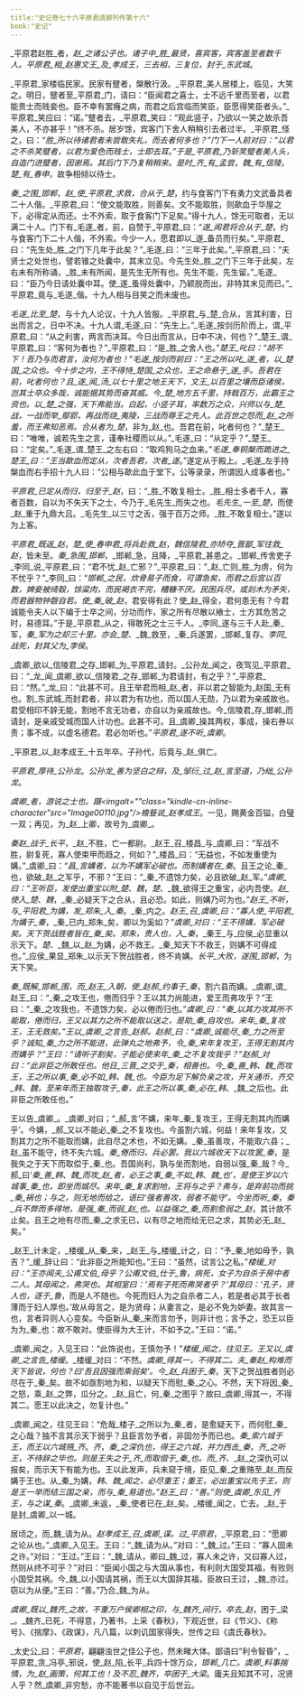 ```yaml
---
title:"史记卷七十六平原君虞卿列传第十六"
book:"史记"
---
```

_平原君赵胜_者，_赵_之诸公子也。诸子中_胜_最贤，喜宾客，宾客盖至者数千人。_平原君_相_赵惠文王_及_孝成王_，三去相，三复位，封于_东武城_。

_平原君_家楼临民家。民家有躄者，槃散行汲。_平原君_美人居楼上，临见，大笑之。明日，躄者至_平原君_门，请曰：“臣闻君之喜士，士不远千里而至者，以君能贵士而贱妾也。臣不幸有罢癃之病，而君之后宫临而笑臣，臣愿得笑臣者头。”_平原君_笑应曰：“诺。”躄者去，_平原君_笑曰：“观此竖子，乃欲以一笑之故杀吾美人，不亦甚乎！”终不杀。居岁馀，宾客门下舍人稍稍引去者过半。_平原君_怪之，曰：“_胜_所以待诸君者未尝敢失礼，而去者何多也？”门下一人前对曰：“以君之不杀笑躄者，以君为爱色而贱士，士即去耳。”于是_平原君_乃斩笑躄者美人头，自造门进躄者，因谢焉。其后门下乃复稍稍来。是时_齐_有_孟尝_，_魏_有_信陵_，_楚_有_春申_，故争相倾以待士。

_秦_之围_邯郸_，_赵_使_平原君_求救，合从于_楚_，约与食客门下有勇力文武备具者二十人偕。_平原君_曰：“使文能取胜，则善矣。文不能取胜，则歃血于华屋之下，必得定从而还。士不外索，取于食客门下足矣。”得十九人，馀无可取者，无以满二十人。门下有_毛遂_者，前，自赞于_平原君_曰：“_遂_闻君将合从于_楚_，约与食客门下二十人偕，不外索。今少一人，愿君即以_遂_备员而行矣。”_平原君_曰：“先生处_胜_之门下几年于此矣？”_毛遂_曰：“三年于此矣。”_平原君_曰：“夫贤士之处世也，譬若锥之处囊中，其末立见。今先生处_胜_之门下三年于此矣，左右未有所称诵，_胜_未有所闻，是先生无所有也。先生不能，先生留。”_毛遂_曰：“臣乃今日请处囊中耳。使_遂_蚤得处囊中，乃颖脱而出，非特其末见而已。”_平原君_竟与_毛遂_偕。十九人相与目笑之而未废也。

_毛遂_比至_楚_，与十九人论议，十九人皆服。_平原君_与_楚_合从，言其利害，日出而言之，日中不决。十九人谓_毛遂_曰：“先生上。”_毛遂_按剑历阶而上，谓_平原君_曰：“从之利害，两言而决耳。今日出而言从，日中不决，何也？”_楚王_谓_平原君_曰：“客何为者也？”_平原君_曰：“是_胜_之舍人也。”_楚王_叱曰：“胡不下！吾乃与而君言，汝何为者也！”_毛遂_按剑而前曰：“王之所以叱_遂_者，以_楚国_之众也。今十步之内，王不得恃_楚国_之众也，王之命悬于_遂_手。吾君在前，叱者何也？且_遂_闻_汤_以七十里之地王天下，_文王_以百里之壤而臣诸侯，岂其士卒众多哉，诚能据其势而奋其威。今_楚_地方五千里，持戟百万，此霸王之资也。以_楚_之强，天下弗能当。_白起_，小竖子耳，率数万之众，兴师以与_楚_战，一战而举_鄢郢_，再战而烧_夷陵_，三战而辱王之先人。此百世之怨而_赵_之所羞，而王弗知恶焉。合从者为_楚_，非为_赵_也。吾君在前，叱者何也？”_楚王_曰：“唯唯，诚若先生之言，谨奉社稷而以从。”_毛遂_曰：“从定乎？”_楚王_曰：“定矣。”_毛遂_谓_楚王_之左右曰：“取鸡狗马之血来。”_毛遂_奉铜槃而跪进之_楚王_曰：“王当歃血而定从，次者吾君，次者_遂_。”遂定从于殿上。_毛遂_左手持槃血而右手招十九人曰：“公相与歃此血于堂下。公等录录，所谓因人成事者也。”

_平原君_已定从而归，归至于_赵_，曰：“_胜_不敢复相士。_胜_相士多者千人，寡者百数，自以为不失天下之士，今乃于_毛先生_而失之也。_毛先生_一至_楚_，而使_赵_重于九鼎大吕。_毛先生_以三寸之舌，强于百万之师。_胜_不敢复相士。”遂以为上客。

_平原君_既返_赵_，_楚_使_春申君_将兵赴救_赵_，_魏信陵君_亦矫夺_晋鄙_军往救_赵_，皆未至。_秦_急围_邯郸_，_邯郸_急，且降，_平原君_甚患之。_邯郸_传舍吏子_李同_说_平原君_曰：“君不忧_赵_亡邪？”_平原君_曰：“_赵_亡则_胜_为虏，何为不忧乎？”_李同_曰：“_邯郸_之民，炊骨易子而食，可谓急矣，而君之后宫以百数，婢妾被绮縠，馀粱肉，而民褐衣不完，糟糠不厌。民困兵尽，或剡木为矛矢，而君器物钟磬自若。使_秦_破_赵_，君安得有此？使_赵_得全，君何患无有？今君诚能令夫人以下编于士卒之间，分功而作，家之所有尽散以飨士，士方其危苦之时，易德耳。”于是_平原君_从之，得敢死之士三千人。_李同_遂与三千人赴_秦_军，_秦_军为之却三十里。亦会_楚_、_魏_救至，_秦_兵遂罢，_邯郸_复存。_李同_战死，封其父为_李侯_。

_虞卿_欲以_信陵君_之存_邯郸_为_平原君_请封。_公孙龙_闻之，夜驾见_平原君_曰：“_龙_闻_虞卿_欲以_信陵君_之存_邯郸_为君请封，有之乎？”_平原君_曰：“然。”_龙_曰：“此甚不可。且王举君而相_赵_者，非以君之智能为_赵国_无有也。割_东武城_而封君者，非以君为有功也，而以国人无勋，乃以君为亲戚故也。君受相印不辞无能，割地不言无功者，亦自以为亲戚故也。今_信陵君_存_邯郸_而请封，是亲戚受城而国人计功也。此甚不可。且_虞卿_操其两权，事成，操右券以责；事不成，以虚名德君。君必勿听也。”_平原君_遂不听_虞卿_。

_平原君_以_赵孝成王_十五年卒。子孙代，后竟与_赵_俱亡。

_平原君_厚待_公孙龙_。_公孙龙_善为坚白之辩，及_邹衍_过_赵_言至道，乃绌_公孙龙_。

_虞卿_者，游说之士也。蹑<imgalt=""class="kindle-cn-inline-character"src="Image00110.jpg"/>檐簦说_赵孝成王_。一见，赐黄金百镒，白璧一双；再见，为_赵_上卿，故号为_虞卿_。

_秦赵_战于_长平_，_赵_不胜，亡一都尉。_赵王_召_楼昌_与_虞卿_曰：“军战不胜，尉复死，寡人使束甲而趋之，何如？”_楼昌_曰：“无益也，不如发重使为媾。”_虞卿_曰：“_昌_言媾者，以为不媾军必破也。而制媾者在_秦_。且王之论_秦_也，欲破_赵_之军乎，不邪？”王曰：“_秦_不遗馀力矣，必且欲破_赵_军。”_虞卿_曰：“王听臣，发使出重宝以附_楚_、_魏_，_楚_、_魏_欲得王之重宝，必内吾使。_赵_使入_楚_、_魏_，_秦_必疑天下之合从，且必恐。如此，则媾乃可为也。”_赵王_不听，与_平阳君_为媾，发_郑朱_入_秦_。_秦_内之。_赵王_召_虞卿_曰：“寡人使_平阳君_为媾于_秦_，_秦_已内_郑朱_矣，卿以为奚如？”_虞卿_对曰：“王不得媾，军必破矣。天下贺战胜者皆在_秦_矣。_郑朱_，贵人也，入_秦_，_秦王_与_应侯_必显重以示天下。_楚_、_魏_以_赵_为媾，必不救王。_秦_知天下不救王，则媾不可得成也。”_应侯_果显_郑朱_以示天下贺战胜者，终不肯媾。_长平_大败，遂围_邯郸_，为天下笑。

_秦_既解_邯郸_围，而_赵王_入朝，使_赵郝_约事于_秦_，割六县而媾。_虞卿_谓_赵王_曰：“_秦_之攻王也，倦而归乎？王以其力尚能进，爱王而弗攻乎？”王曰：“_秦_之攻我也，不遗馀力矣，必以倦而归也。”_虞卿_曰：“_秦_以其力攻其所不能取，倦而归，王又以其力之所不能取以送之，是助_秦_自攻也。来年_秦_复攻王，王无救矣。”王以_虞卿_之言告_赵郝_。_赵郝_曰：“_虞卿_诚能尽_秦_力之所至乎？诚知_秦_力之所不能进，此弹丸之地弗予，令_秦_来年复攻王，王得无割其内而媾乎？”王曰：“请听子割矣，子能必使来年_秦_之不复攻我乎？”_赵郝_对曰：“此非臣之所敢任也。他日_三晋_之交于_秦_，相善也。今_秦_善_韩_、_魏_而攻王，王之所以事_秦_必不如_韩_、_魏_也。今臣为足下解负亲之攻，开关通币，齐交_韩_、_魏_，至来年而王独取攻于_秦_，此王之所以事_秦_必在_韩_、_魏_之后也。此非臣之所敢任也。”

王以告_虞卿_。_虞卿_对曰；“_郝_言‘不媾，来年_秦_复攻王，王得无割其内而媾乎’。今媾，_郝_又以不能必_秦_之不复攻也。今虽割六城，何益！来年复攻，又割其力之所不能取而媾，此自尽之术也，不如无媾。_秦_虽善攻，不能取六县；_赵_虽不能守，终不失六城。_秦_倦而归，兵必罢。我以六城收天下以攻罢_秦_，是我失之于天下而取偿于_秦_也。吾国尚利，孰与坐而割地，自弱以强_秦_哉？今_郝_曰‘_秦_善_韩_、_魏_而攻_赵_者，必王之事_秦_不如_韩_、_魏_也’，是使王岁以六城事_秦_也，即坐而城尽。来年_秦_复求割地，王将与之乎？弗与，是弃前功而挑_秦_祸也；与之，则无地而给之。语曰‘强者善攻，弱者不能守’。今坐而听_秦_，_秦_兵不弊而多得地，是强_秦_而弱_赵_也。以益强之_秦_而割愈弱之_赵_，其计故不止矣。且王之地有尽而_秦_之求无已，以有尽之地而给无已之求，其势必无_赵_矣。”

_赵王_计未定，_楼缓_从_秦_来，_赵王_与_楼缓_计之，曰：“予_秦_地如毋予，孰吉？”_缓_辞让曰：“此非臣之所能知也。”王曰：“虽然，试言公之私。”_楼缓_对曰：“王亦闻夫_公甫文伯_母乎？_公甫文伯_仕于_鲁_，病死，女子为自杀于房中者二人。其母闻之，弗哭也。其相室曰：‘焉有子死而弗哭者乎？’其母曰：‘_孔子_，贤人也，逐于_鲁_，而是人不随也。今死而妇人为之自杀者二人，若是者必其于长者薄而于妇人厚也。’故从母言之，是为贤母；从妻言之，是必不免为妒妻。故其言一也，言者异则人心变矣。今臣新从_秦_来而言勿予，则非计也；言予之，恐王以臣为为_秦_也：故不敢对。使臣得为大王计，不如予之。”王曰：“诺。”

_虞卿_闻之，入见王曰：“此饰说也，王慎勿予！”_楼缓_闻之，往见王。王又以_虞卿_之言告_楼缓_。_楼缓_对曰：“不然。_虞卿_得其一，不得其二。夫_秦赵_构难而天下皆说，何也？曰‘吾且因强而乘弱矣’。今_赵_兵困于_秦_，天下之贺战胜者则必尽在于_秦_矣。故不如亟割地为和，以疑天下而慰_秦_之心。不然，天下将因_秦_之怒，乘_赵_之弊，瓜分之。_赵_且亡，何_秦_之图乎？故曰_虞卿_得其一，不得其二。愿王以此决之，勿复计也。”

_虞卿_闻之，往见王曰：“危哉_楼子_之所以为_秦_者，是愈疑天下，而何慰_秦_之心哉？独不言其示天下弱乎？且臣言勿予者，非固勿予而已也。_秦_索六城于王，而王以六城赂_齐_。_齐_，_秦_之深仇也，得王之六城，并力西击_秦_，_齐_之听王，不待辞之毕也。则是王失之于_齐_而取偿于_秦_也。而_齐_、_赵_之深仇可以报矣，而示天下有能为也。王以此发声，兵未窥于境，臣见_秦_之重赂至_赵_而反媾于王也。从_秦_为媾，_韩_、_魏_闻之，必尽重王；重王，必出重宝以先于王，则是王一举而结三国之亲，而与_秦_易道也。”_赵王_曰：“善。”则使_虞卿_东见_齐王_，与之谋_秦_。_虞卿_未返，_秦_使者已在_赵_矣。_楼缓_闻之，亡去。_赵_于是封_虞卿_以一城。

居顷之，而_魏_请为从。_赵孝成王_召_虞卿_谋。过_平原君_，_平原君_曰：“愿卿之论从也。”_虞卿_入见王。王曰：“_魏_请为从。”对曰：“_魏_过。”王曰：“寡人固未之许。”对曰：“王过。”王曰：“_魏_请从，卿曰_魏_过，寡人未之许，又曰寡人过，然则从终不可乎？”对曰：“臣闻小国之与大国从事也，有利则大国受其福，有败则小国受其祸。今_魏_以小国请其祸，而王以大国辞其福，臣故曰王过，_魏_亦过。窃以为从便。”王曰：“善。”乃合_魏_为从。

_虞卿_既以_魏齐_之故，不重万户侯卿相之印，与_魏齐_间行，卒去_赵_，困于_梁_。_魏齐_已死，不得意，乃著书，上采《春秋》，下观近世，曰《节义》、《称号》、《揣摩》、《政谋》，凡八篇，以刺讥国家得失，世传之曰《虞氏春秋》。

_太史公_曰：_平原君_，翩翩浊世之佳公子也，然未睹大体。鄙语曰“利令智昏”，_平原君_贪_冯亭_邪说，使_赵_陷_长平_兵四十馀万众，_邯郸_几亡。_虞卿_料事揣情，为_赵_画策，何其工也！及不忍_魏齐_，卒困于_大梁_。庸夫且知其不可，况贤人乎？然_虞卿_非穷愁，亦不能著书以自见于后世云。
